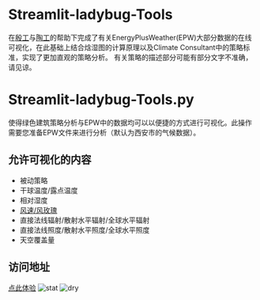 # Streamlit-ladybug-Tools
在[殷工](https://github.com/ymg2007)与[陶工](https://github.com/GudaoStudio)的帮助下完成了有关EnergyPlusWeather(EPW)大部分数据的在线可视化，在此基础上结合焓湿图的计算原理以及Climate Consultant中的策略标准，实现了更加直观的策略分析。
有关策略的描述部分可能有部分文字不准确，请见谅。
# Streamlit-ladybug-Tools.py
使得绿色建筑策略分析与EPW中的数据均可以以便捷的方式进行可视化。此操作需要您准备EPW文件来进行分析（默认为西安市的气候数据）。
## 允许可视化的内容
* 被动策略
* 干球温度/露点温度
* 相对湿度
* [风速/风玫瑰](https://github.com/ymg2007/Streamlit-ladybug-Tools)
* 直接法线辐射/散射水平辐射/全球水平辐射
* 直接法线照度/散射水平照度/全球水平照度
* 天空覆盖量
## 访问地址
[点此体验](https://ladybug-tools-online.streamlit.app/)
![stat](https://github.com/Zoumachuan/Streamlit-ladybug-Tools/assets/123653723/20e01c0d-795a-4f71-aedb-aef4aba9d4c8)
![dry](https://github.com/Zoumachuan/Streamlit-ladybug-Tools/assets/123653723/3f4e9d97-9c99-40a6-b8e3-84bef67cd276)


